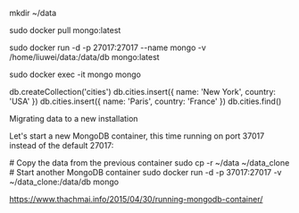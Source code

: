 mkdir ~/data

sudo docker pull mongo:latest 

sudo docker run -d -p 27017:27017 --name mongo -v /home/liuwei/data:/data/db mongo:latest

sudo docker exec -it mongo mongo









db.createCollection('cities') db.cities.insert({ name: 'New York', country: 'USA' }) db.cities.insert({ name: 'Paris', country: 'France' }) db.cities.find()







Migrating data to a new installation

Let's start a new MongoDB container, this time running on port 37017 instead of the default 27017:

\# Copy the data from the previous container sudo cp -r ~/data ~/data_clone  # Start another MongoDB container sudo docker run -d -p 37017:27017 -v ~/data_clone:/data/db mongo











https://www.thachmai.info/2015/04/30/running-mongodb-container/